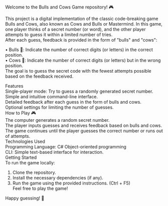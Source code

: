 Welcome to the Bulls and Cows Game repository! 🎮 <br />

This project is a digital implementation of the classic code-breaking game Bulls and Cows, also known as Cows and Bulls or Mastermind. In this game, one player thinks of a secret number (or word), and the other player attempts to guess it within a limited number of tries. <br /> After each guess, feedback is provided in the form of "bulls" and "cows": <br />

 • Bulls 🐂: Indicate the number of correct digits (or letters) in the correct position. <br />
 • Cows 🐄: Indicate the number of correct digits (or letters) but in the wrong position. <br />
The goal is to guess the secret code with the fewest attempts possible based on the feedback received. <br />

Features <br />
Single-player mode: Try to guess a randomly generated secret number. <br />
Simple and intuitive command-line interface. <br />
Detailed feedback after each guess in the form of bulls and cows. <br />
Optional settings for limiting the number of guesses. <br />
How to Play 🎮 <br /> 
The computer generates a random secret number. <br />
The player inputs guesses and receives feedback based on bulls and cows. <br />
The game continues until the player guesses the correct number or runs out of attempts.  <br />
Technologies Used <br />
Programming Language: C# Object-oriented programming <br />
CLI: Simple text-based interface for interaction. <br />
Getting Started <br />
To run the game locally: <br />
1. Clone the repository. <br />
2. Install the necessary dependencies (if any). <br />
3. Run the game using the provided instructions. (Ctrl + F5) <br />
Feel free to play the game! <br />

Happy guessing! 🎉
